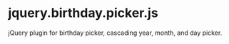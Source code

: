 # jquery.birthday.picker.js
jQuery plugin for birthday picker, cascading year, month, and day picker.
